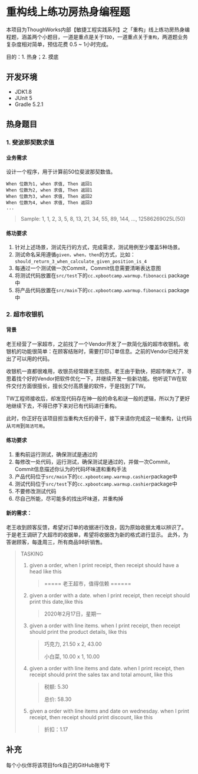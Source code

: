 # 重构线上练功房热身编程题
本项目为ThoughWorks内部【敏捷工程实践系列】之「重构」线上练功房热身编程题，涵盖两个小题目，一道是重点是关于`TDD`，一道重点关于`重构`，两道题业务复杂度相对简单，预估花费 0.5 ~ 1小时完成。

目的：1. 热身；2. 摸底

## 开发环境
 - JDK1.8
 - JUnit 5
 - Gradle 5.2.1


## 热身题目

### 1. 斐波那契数求值

#### 业务需求
设计一个程序，用于计算前50位斐波那契数值。

```
When 位数为1, when 求值, Then 返回1
When 位数为2, when 求值, Then 返回1
When 位数为3, when 求值, Then 返回2
When 位数为4, when 求值, Then 返回3
...
```

> Sample: 1, 1, 2, 3, 5, 8, 13, 21, 34, 55, 89, 144, ..., 12586269025L(50)


#### 练功要求
1. 针对上述场景，测试先行的方式，完成需求，测试用例至少覆盖5种场景。
2. 测试命名采用遵循`given，when，then`的方式，比如：`should_return_3_when_calculate_given_position_is_4`
3. 每通过一个测试做一次Commit，Commit信息需要清晰表达意图
4. 将测试代码放置在`src/test`下的`cc.xpbootcamp.warmup.fibonacci` package中
5. 将产品代码放置在`src/main`下的`cc.xpbootcamp.warmup.fibonacci` package中


### 2. 超市收银机
#### 背景
老王经营了一家超市，之前找了一个Vendor开发了一款简化版的超市收银机。收银机的功能很简单：在顾客结账时，需要打印订单信息。之前的Vendor已经开发出了可以用的代码。


收银机一直都很难用，收银员经常跟老王抱怨。老王由于勤快，把超市做大了，寻思着找个好的Vendor把软件优化一下，并继续开发一些新功能。他听说TW在软件交付方面很擅长，擅长交付高质量的软件，于是找到了TW。

TW工程师接收后，却发现代码存在神一般的命名和谜一般的逻辑，所以为了更好地继续下去，不得已停下来对已有代码进行重构。

此时，你正好在该项目担当重构大任的骨干，接下来请你完成这一轮重构，让代码从`可用`到`简洁可用`。


#### 练功要求
1. 重构前运行测试，确保测试是通过的
2. 每修改一处代码，运行测试，确保测试是通过的，并做一次Commit，Commit信息描述你认为的代码坏味道和重构手法
3. 产品代码位于`src/main`下的`cc.xpbootcamp.warmup.cashier`package中
4. 测试代码位于`src/test`下的`cc.xpbootcamp.warmup.cashier`package中
5. 不要修改测试代码
6. 尽自己所能，尽可能多的找出坏味道，并重构掉

#### 新的需求：
老王收到顾客反馈，希望对订单的收据进行改良，因为原始收据太难以辨识了。
于是老王调研了大超市的收据单，希望将收据改为新的格式进行显示。
此外，为答谢顾客，每逢周三，所有商品98折销售。

> TASKING
>
> 1. given a order, when I print receipt, then receipt should have a head  like this
>
>    >  ===== 老王超市，值得信赖 ====== 
>
> 2. given a order with a date. when I print receipt, then receipt should print this date,like this
>
>    > 2020年2月17日，星期一
>
> 3. given a order with  line items. when I print receipt, then receipt should print the product details, like this
>
>    > 巧克力, 21.50 x 2, 43.00
>    >
>    > 小白菜, 10.00 x 1, 10.00
>
> 4. given a order with line items and date. when I print receipt, then receipt should print the sales tax and total amount, like this
>
>    > 税额:   5.30
>    >
>    > 总价:   58.30
>
> 5. given a order with line items and date on wednesday. when I print receipt, then receipt should print discount, like this
>
>    > 折扣：1.17








## 补充
每个小伙伴将该项目fork自己的GitHub账号下

